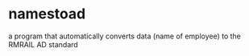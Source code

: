 # namestoad
a program that automatically converts data (name of employee) to the RMRAIL AD standard
